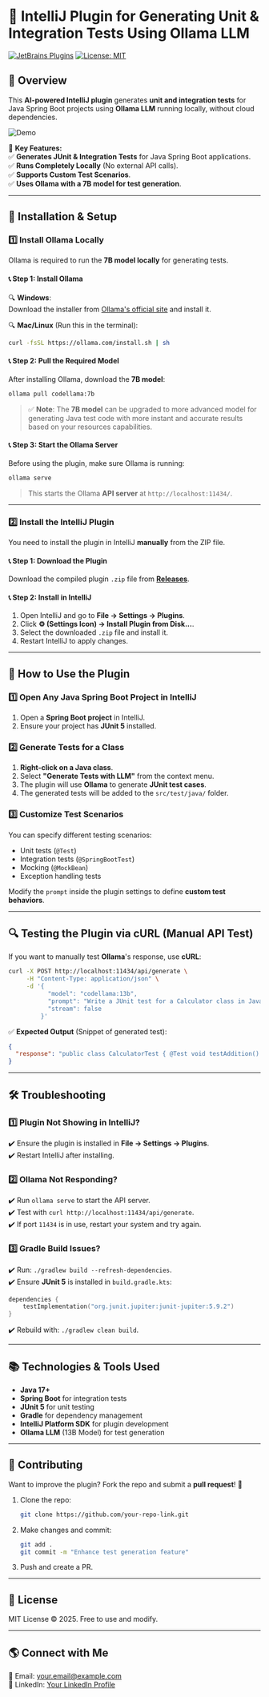 # 🧪 IntelliJ Plugin for Generating Unit & Integration Tests Using Ollama LLM

[![JetBrains Plugins](https://img.shields.io/jetbrains/plugin/v/12345-ollama-testgen.svg)]()
[![License: MIT](https://img.shields.io/badge/License-MIT-yellow.svg)](https://opensource.org/licenses/MIT)




## 📌 Overview
This **AI-powered IntelliJ plugin** generates **unit and integration tests** for Java Spring Boot projects using **Ollama LLM** running locally, without cloud dependencies.

![Demo](docs/demo.gif)

🚀 **Key Features:**  
✅ **Generates JUnit & Integration Tests** for Java Spring Boot applications.  
✅ **Runs Completely Locally** (No external API calls).  
✅ **Supports Custom Test Scenarios**.  
✅ **Uses Ollama with a 7B model for test generation**.

---

## 🔧 Installation & Setup

### **1️⃣ Install Ollama Locally**
Ollama is required to run the **7B model locally** for generating tests.

#### **📞 Step 1: Install Ollama**
🔍 **Windows**:  
Download the installer from [Ollama's official site](https://ollama.com/download) and install it.

🔍 **Mac/Linux** (Run this in the terminal):
```sh
curl -fsSL https://ollama.com/install.sh | sh
```

#### **📞 Step 2: Pull the Required Model**
After installing Ollama, download the **7B model**:
```sh
ollama pull codellama:7b
```
> ✅ **Note**: The **7B model** can be upgraded to more advanced model for generating Java test code with more instant and accurate results based on your resources capabilities.

#### **📞 Step 3: Start the Ollama Server**
Before using the plugin, make sure Ollama is running:
```sh
ollama serve
```
> This starts the Ollama **API server** at `http://localhost:11434/`.

---

### **2️⃣ Install the IntelliJ Plugin**
You need to install the plugin in IntelliJ **manually** from the ZIP file.

#### **📞 Step 1: Download the Plugin**
Download the compiled plugin `.zip` file from **[Releases](https://github.com/your-repo-link/releases)**.

#### **📞 Step 2: Install in IntelliJ**
1. Open IntelliJ and go to **File → Settings → Plugins**.
2. Click **⚙️ (Settings Icon) → Install Plugin from Disk...**.
3. Select the downloaded `.zip` file and install it.
4. Restart IntelliJ to apply changes.

---

## 🚀 How to Use the Plugin

### **1️⃣ Open Any Java Spring Boot Project in IntelliJ**
1. Open a **Spring Boot project** in IntelliJ.
2. Ensure your project has **JUnit 5** installed.

### **2️⃣ Generate Tests for a Class**
1. **Right-click on a Java class**.
2. Select **"Generate Tests with LLM"** from the context menu.
3. The plugin will use **Ollama** to generate **JUnit test cases**.
4. The generated tests will be added to the `src/test/java/` folder.

### **3️⃣ Customize Test Scenarios**
You can specify different testing scenarios:
- Unit tests (`@Test`)
- Integration tests (`@SpringBootTest`)
- Mocking (`@MockBean`)
- Exception handling tests

Modify the `prompt` inside the plugin settings to define **custom test behaviors**.

---

## 🔍 Testing the Plugin via cURL (Manual API Test)
If you want to manually test **Ollama**'s response, use **cURL**:

```sh
curl -X POST http://localhost:11434/api/generate \
     -H "Content-Type: application/json" \
     -d '{
           "model": "codellama:13b",
           "prompt": "Write a JUnit test for a Calculator class in Java",
           "stream": false
         }'
```
✅ **Expected Output** (Snippet of generated test):
```json
{
  "response": "public class CalculatorTest { @Test void testAddition() { ... } }"
}
```
---

## 🛠 Troubleshooting

### **1️⃣ Plugin Not Showing in IntelliJ?**
✔️ Ensure the plugin is installed in **File → Settings → Plugins**.  
✔️ Restart IntelliJ after installing.

### **2️⃣ Ollama Not Responding?**
✔️ Run `ollama serve` to start the API server.  
✔️ Test with `curl http://localhost:11434/api/generate`.  
✔️ If port `11434` is in use, restart your system and try again.

### **3️⃣ Gradle Build Issues?**
✔️ Run: `./gradlew build --refresh-dependencies`.  
✔️ Ensure **JUnit 5** is installed in `build.gradle.kts`:
```kotlin
dependencies {
    testImplementation("org.junit.jupiter:junit-jupiter:5.9.2")
}
```
✔️ Rebuild with: `./gradlew clean build`.

---

## 📚 Technologies & Tools Used
- **Java 17+**
- **Spring Boot** for integration tests
- **JUnit 5** for unit testing
- **Gradle** for dependency management
- **IntelliJ Platform SDK** for plugin development
- **Ollama LLM** (13B Model) for test generation

---

## 🤝 Contributing
Want to improve the plugin? Fork the repo and submit a **pull request**! 🚀

1. Clone the repo:
   ```sh
   git clone https://github.com/your-repo-link.git
   ```
2. Make changes and commit:
   ```sh
   git add .
   git commit -m "Enhance test generation feature"
   ```
3. Push and create a PR.

---

## 🌟 License
MIT License © 2025. Free to use and modify.

---

## 🌎 Connect with Me
📧 Email: [your.email@example.com](mailto:your.email@example.com)  
🔗 LinkedIn: [Your LinkedIn Profile](https://linkedin.com/in/your-profile)  

